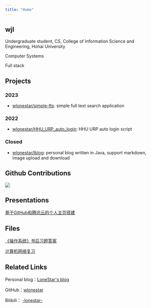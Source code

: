 ```yaml
---
title: "Home"
---
```


## wjl

Undergraduate student, CS, College of Information Science and Engineering, Hohai University

Computer Systems

Full stack


## Projects

### 2023

- [wlonestar/simple-fts](https://github.com/wlonestar/simple-fts): simple full text search application

### 2022

- [wlonestar/HHU_URP_auto_login](https://github.com/wlonestar/HHU_URP_auto_login): HHU URP auto login script

### Closed

- [wlonestar/lblog](https://github.com/wlonestar/lblog): personal blog written in Java, support markdown, image upload and download


## Github Contributions

![](https://ghchart.rshah.org/wlonestar)


## Presentations

[基于GitHub和腾讯云的个人主页搭建](slides/personal_site)


## Files

[《操作系统》书后习题答案](files/os_answer.pdf)

[计算机网络复习](files/network_review.pdf)


## Related Links

Personal blog：[LoneStar's blog](https://blog.wangjialei.xyz/)

GitHub：[wlonestar](https://github.com/wlonestar)

Bilibili： [-lonestar-](https://space.bilibili.com/433694656)

